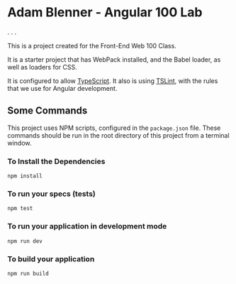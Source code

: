 # Adam Blenner - Angular 100 Lab

.
.
.

This is a project created for the Front-End Web 100 Class.

It is a starter project that has WebPack installed, and the Babel loader, as well as loaders for CSS.

It is configured to allow [TypeScript](http://www.typescriptlang.org/). It also is using [TSLint](https://palantir.github.io/tslint/), with the rules that we use for Angular development.


## Some Commands

This project uses NPM scripts, configured in the `package.json` file.
These commands should be run in the root directory of this project from a terminal window.

### To Install the Dependencies

`npm install`

### To run your specs (tests)

`npm test`

### To run your application in development mode

`npm run dev`

### To build your application

`npm run build`

